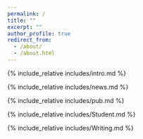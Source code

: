 ```yaml
---
permalink: /
title: ""
excerpt: ""
author_profile: true
redirect_from: 
  - /about/
  - /about.html
---
```


<span class="anchor" id="about-me"></span>
{% include_relative includes/intro.md %}

<span class="anchor" id="-news"></span>
{% include_relative includes/news.md %}

<span class="anchor" id="-pub"></span>
{% include_relative includes/pub.md %}

<span class="anchor" id="-Student"></span>
{% include_relative includes/Student.md %}

<span class="anchor" id="-Writing"></span>
<div>{% include_relative includes/Writing.md %}</div>

